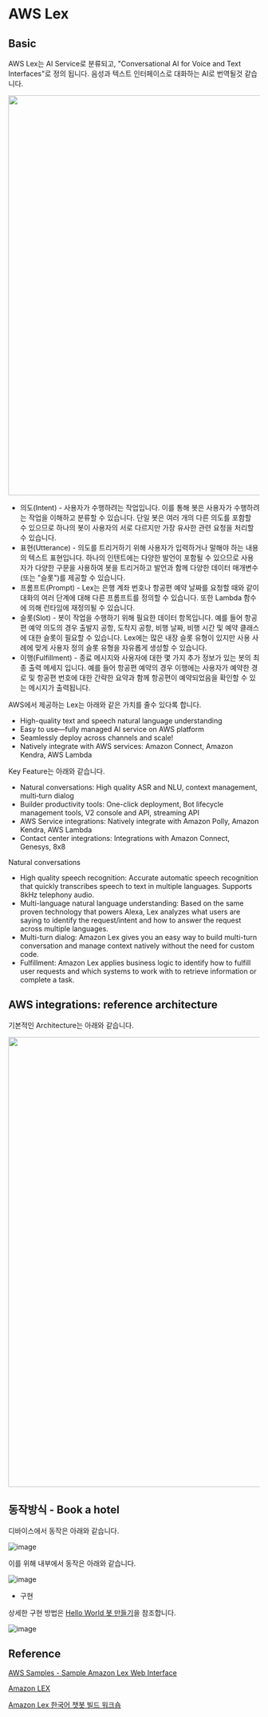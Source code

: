 # AWS Lex

## Basic

AWS Lex는 AI Service로 분류되고, "Conversational AI for Voice and Text Interfaces"로 정의 됩니다. 음성과 텍스트 인터페이스로 대화하는 AI로 번역될것 같습니다.

<img src="https://user-images.githubusercontent.com/52392004/218343904-386e6061-3882-4765-81a5-9ef7237628bd.png" width="800">

- 의도(Intent) - 사용자가 수행하려는 작업입니다. 이를 통해 봇은 사용자가 수행하려는 작업을 이해하고 분류할 수 있습니다. 단일 봇은 여러 개의 다른 의도를 포함할 수 있으므로 하나의 봇이 사용자의 서로 다르지만 가장 유사한 관련 요청을 처리할 수 있습니다.
- 표현(Utterance) - 의도를 트리거하기 위해 사용자가 입력하거나 말해야 하는 내용의 텍스트 표현입니다. 하나의 인텐트에는 다양한 발언이 포함될 수 있으므로 사용자가 다양한 구문을 사용하여 봇을 트리거하고 발언과 함께 다양한 데이터 매개변수(또는 "슬롯")를 제공할 수 있습니다.
- 프롬프트(Prompt) - Lex는 은행 계좌 번호나 항공편 예약 날짜를 요청할 때와 같이 대화의 여러 단계에 대해 다른 프롬프트를 정의할 수 있습니다. 또한 Lambda 함수에 의해 런타임에 재정의될 수 있습니다.
- 슬롯(Slot) - 봇이 작업을 수행하기 위해 필요한 데이터 항목입니다. 예를 들어 항공편 예약 의도의 경우 출발지 공항, 도착지 공항, 비행 날짜, 비행 시간 및 예약 클래스에 대한 슬롯이 필요할 수 있습니다. Lex에는 많은 내장 슬롯 유형이 있지만 사용 사례에 맞게 사용자 정의 슬롯 유형을 자유롭게 생성할 수 있습니다.
- 이행(Fulfillment) - 종료 메시지와 사용자에 대한 몇 가지 추가 정보가 있는 봇의 최종 출력 메세지 입니다. 예를 들어 항공편 예약의 경우 이행에는 사용자가 예약한 경로 및 항공편 번호에 대한 간략한 요약과 함께 항공편이 예약되었음을 확인할 수 있는 메시지가 출력됩니다.

AWS에서 제공하는 Lex는 아래와 같은 가치를 줄수 있다록 합니다.

- High-quality text and speech natural language understanding
- Easy to use—fully managed AI service on AWS platform
- Seamlessly deploy across channels and scale!
- Natively integrate with AWS services: Amazon Connect, Amazon Kendra, AWS Lambda

Key Feature는 아래와 같습니다.

- Natural conversations: High quality ASR and NLU, context management, multi‑turn dialog
- Builder productivity tools: One-click deployment, Bot lifecycle management tools, V2 console and API, streaming API
- AWS Service integrations: Natively integrate with Amazon Polly, Amazon Kendra, AWS Lambda 
- Contact center integrations: Integrations with Amazon Connect, Genesys, 8x8

Natural conversations 
- High quality speech recognition: Accurate automatic speech recognition that quickly transcribes speech to text in multiple languages. Supports 8kHz telephony audio.
- Multi-language natural language understanding: Based on the same proven technology that powers Alexa, Lex analyzes what users are saying to identify the request/intent and how to answer the request across multiple languages.
- Multi-turn dialog: Amazon Lex gives you an easy way to build multi-turn conversation and manage context natively without the need for custom code. 
- Fulfillment: Amazon Lex applies business logic to identify how to fulfill user requests and which systems to work with to retrieve information or complete a task.

## AWS integrations: reference architecture

기본적인 Architecture는 아래와 같습니다.

<img src="https://user-images.githubusercontent.com/52392004/218344298-4a8e518f-de4c-4c63-871d-7ac2c09ccf42.png" width="900">


## 동작방식 - Book a hotel

디바이스에서 동작은 아래와 같습니다.

![image](https://user-images.githubusercontent.com/52392004/218344560-98e27768-5ce8-450d-9deb-3f44540bf46e.png)

이를 위해 내부에서 동작은 아래와 같습니다.

![image](https://user-images.githubusercontent.com/52392004/218344659-25cfab14-4227-4b49-9762-9afe735bb23e.png)

- 구현

상세한 구현 방법은 [Hello World 봇 만들기](https://github.com/aws-samples/aws-ai-ml-workshop-kr/blob/master/aiservices/lex-korean-workshop/HelloWorldBot.md)을 참조합니다.

![image](https://user-images.githubusercontent.com/52392004/218345659-209c103b-bd53-4192-80b0-c4b5efbffbe0.png)



## Reference

[AWS Samples - Sample Amazon Lex Web Interface](https://github.com/aws-samples/aws-lex-web-ui)

[Amazon LEX](https://github.com/rashimparmar/AWS-LEX)

[Amazon Lex 한국어 챗봇 빌드 워크숍](https://github.com/aws-samples/aws-ai-ml-workshop-kr/blob/master/aiservices/lex-korean-workshop/README.md)
